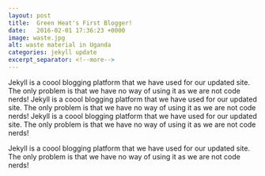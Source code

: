 ```yaml
---
layout: post
title:  Green Heat's First Blogger!
date:   2016-02-01 17:36:23 +0000
image: waste.jpg
alt: waste material in Uganda
categories: jekyll update
excerpt_separator: <!--more-->
---
```

Jekyll is a coool blogging platform that we have used for our updated site. The only problem is that we have no way of using it as we are not code nerds! Jekyll is a coool blogging platform that we have used for our updated site. <!--more--> The only problem is that we have no way of using it as we are not code nerds! Jekyll is a coool blogging platform that we have used for our updated site. The only problem is that we have no way of using it as we are not code nerds! 

Jekyll is a coool blogging platform that we have used for our updated site. The only problem is that we have no way of using it as we are not code nerds! 